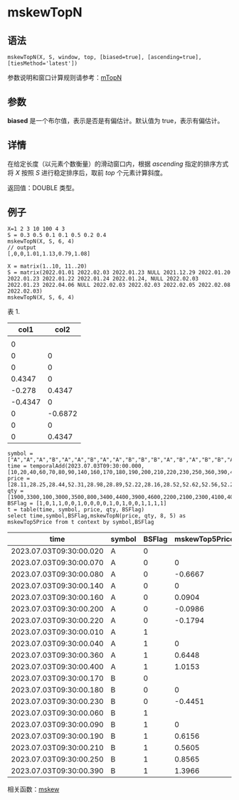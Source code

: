 # mskewTopN

## 语法

`mskewTopN(X, S, window, top, [biased=true], [ascending=true],
[tiesMethod='latest'])`

参数说明和窗口计算规则请参考：[mTopN](../themes/TopN.md)

## 参数

**biased** 是一个布尔值，表示是否是有偏估计。默认值为 true，表示有偏估计。

## 详情

在给定长度（以元素个数衡量）的滑动窗口内，根据 *ascending* 指定的排序方式将 *X* 按照
*S* 进行稳定排序后，取前 *top* 个元素计算斜度。

返回值：DOUBLE 类型。

## 例子

```
X=1 2 3 10 100 4 3
S = 0.3 0.5 0.1 0.1 0.5 0.2 0.4
mskewTopN(X, S, 6, 4)
// output
[,0,0,1.01,1.13,0.79,1.08]

X = matrix(1..10, 11..20)
S = matrix(2022.01.01 2022.02.03 2022.01.23 NULL 2021.12.29 2022.01.20 2022.01.23 2022.01.22 2022.01.24 2022.01.24, NULL 2022.02.03 2022.01.23 2022.04.06 NULL 2022.02.03 2022.02.03 2022.02.05 2022.02.08 2022.02.03)
mskewTopN(X, S, 6, 4)
```

表 1.

| col1 | col2 |
| --- | --- |
|  |  |
| 0 |  |
| 0 | 0 |
| 0 | 0 |
| 0.4347 | 0 |
| -0.278 | 0.4347 |
| -0.4347 | 0 |
| 0 | -0.6872 |
| 0 | 0 |
| 0 | 0.4347 |

```
symbol = ["A","A","A","B","A","A","B","A","A","B","B","B","A","B","A","B","B","A","B","A"]
time = temporalAdd(2023.07.03T09:30:00.000,[10,20,40,60,70,80,90,140,160,170,180,190,200,210,220,230,250,360,390,400],"ms")
price = [28.11,28.25,28.44,52.31,28.98,28.89,52.22,28.16,28.52,52.62,52.56,52.2,28.01,52.43,28.57,52.42,52.19,28.16,52.84,28.18]
qty = [1900,3300,100,3000,3500,800,3400,4400,3900,4600,2200,2100,2300,4100,400,300,3100,2500,1000,2700]
BSFlag = [1,0,1,1,0,0,1,0,0,0,0,1,0,1,0,0,1,1,1,1]
t = table(time, symbol, price, qty, BSFlag)
select time,symbol,BSFlag,mskewTopN(price, qty, 8, 5) as mskewTop5Price from t context by symbol,BSFlag
```

| time | symbol | BSFlag | mskewTop5Price |
| --- | --- | --- | --- |
| 2023.07.03T09:30:00.020 | A | 0 |  |
| 2023.07.03T09:30:00.070 | A | 0 | 0 |
| 2023.07.03T09:30:00.080 | A | 0 | -0.6667 |
| 2023.07.03T09:30:00.140 | A | 0 | 0 |
| 2023.07.03T09:30:00.160 | A | 0 | 0.0904 |
| 2023.07.03T09:30:00.200 | A | 0 | -0.0986 |
| 2023.07.03T09:30:00.220 | A | 0 | -0.1794 |
| 2023.07.03T09:30:00.010 | A | 1 |  |
| 2023.07.03T09:30:00.040 | A | 1 | 0 |
| 2023.07.03T09:30:00.360 | A | 1 | 0.6448 |
| 2023.07.03T09:30:00.400 | A | 1 | 1.0153 |
| 2023.07.03T09:30:00.170 | B | 0 |  |
| 2023.07.03T09:30:00.180 | B | 0 | 0 |
| 2023.07.03T09:30:00.230 | B | 0 | -0.4451 |
| 2023.07.03T09:30:00.060 | B | 1 |  |
| 2023.07.03T09:30:00.090 | B | 1 | 0 |
| 2023.07.03T09:30:00.190 | B | 1 | 0.6156 |
| 2023.07.03T09:30:00.210 | B | 1 | 0.5605 |
| 2023.07.03T09:30:00.250 | B | 1 | 0.8565 |
| 2023.07.03T09:30:00.390 | B | 1 | 1.3966 |

相关函数：[mskew](mskew.md)

